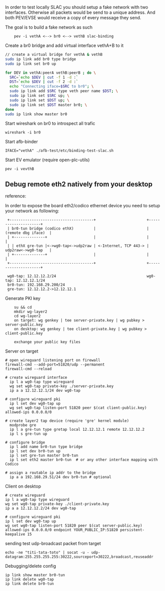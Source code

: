 In order to test locally SLAC you should setup a fake network with two interfaces.
Otherwise all packets would be send to a unique address. And both PEV/EVSE would receive a copy of every message they send.

The goal is to build a fake network as such
```
    pev -i vethA <--> br0 <--> vethB slac-binding
```

Create a br0 bridge and add virtual interface vethA+B to it
```bash
// create a virtual bridge for vethA & vethB
sudo ip link add br0 type bridge
sudo ip link set br0 up

for DEV in vethA:peerA vethB:peerB ; do \
  SRC=`echo $DEV | cut -f 1 -d :`
  DST=`echo $DEV | cut -f 2 -d :`
  echo "Connecting iface=$SRC to br0"; \
  sudo ip link add $SRC type veth peer name $DST; \
  sudo ip link set $SRC up; \
  sudo ip link set $DST up; \
  sudo ip link set $DST master br0; \
done
sudo ip link show master br0
```

Start wireshark on br0 to introspect all trafic
```
wireshark -i br0
```

Start afb-binder
```
IFACE="vethA" ./afb-test/etc/binding-test-slac.sh
```

Start EV emulator (require open-plc-utils)
```
pev -i vevthB
```


## Debug remote eth2 natively from your desktop

reference:


In order to expose the board eth2/codico ethernet device you need to setup your network as following:

```
 +--------------------------------------+                       +---------------------+
 | br0-tun bridge (codico ethX)         |                       | (remote dbg iface)  |
 | +--------------+                     |                       |                     |
 | | ethX gre-tun |<->wg0-tap<->udp2raw | <-Internet, TCP 443-> | udp2raw<->wg0-tap   |
 | +--------------+                     |                       |                     |
 +--------------------------------------+                       +---------------------+

 wg0-tap: 12.12.12.2/24                                         wg0-tap: 12.12.12.1/24
 br0-tun: 192.168.29.200/24
 gre-tun: 12.12.12.2->12.12.12.1
```

Generate PKI key
```
    su && cd
    mkdir wg-layer2
    cd wg-layer2
    on target: wg genkey | tee server-private.key | wg pubkey > server-public.key
    on desktop: wg genkey | tee client-private.key | wg pubkey > client-public.key

    exchange your public key files
```

Server on target
```
# open wireguard listening port on firewall
firewall-cmd --add-port=51820/udp --permanent
firewall-cmd --reload

# create wireguard interface
  ip l a wg0-tap type wireguard
  wg set wg0-tap private-key ./server-private.key
  ip a a 12.12.12.1/24 dev wg0-tap

# configure wireguard pki
  ip l set dev wg0-tap up
  wg set wg0-tap listen-port 51820 peer $(cat client-public.key) allowed-ips 0.0.0.0/0

# create layer2 tap device (require 'gre' kernel module)
  modprobe gre
  ip l a gre-tun type gretap local 12.12.12.1 remote 12.12.12.2
  ip l s gre-tun up

# configure bridge
  ip l add name br0-tun type bridge
  ip l set dev br0-tun up
  ip l set gre-tun master br0-tun
  ip l set eth2 master br0-tun  # or any other interface mapping with Codico

# assign a routable ip addr to the bridge
  ip a a 192.168.29.51/24 dev br0-tun # optional
```

Client on desktop
```
# create wireguard
ip l a wg0-tap type wireguard
wg set wg0-tap private-key ./client-private.key
ip a a 12.12.12.2/24 dev wg0-tap

# configure wireguard pki
ip l set dev wg0-tap up
wg set wg0-tap listen-port 51820 peer $(cat server-public.key) allowed-ips 0.0.0.0/0 endpoint YOUR_PUBLIC_IP:51820 persistent-keepalive 15
```


sending test udp-broadcast packet from target
```
echo -ne "titi-tata-toto" | socat -u - udp-datagram:255.255.255.255:30222,sourceport=30222,broadcast,reuseaddr
```

Debugging/delete config
```
ip link show master br0-tun
ip link delete wg0-tap
ip link delete br0-tun

```